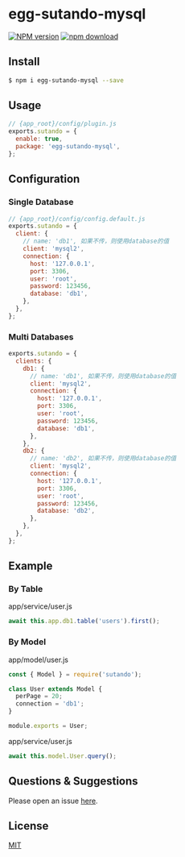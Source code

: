 # egg-sutando-mysql

[![NPM version][npm-image]][npm-url]
[![npm download][download-image]][download-url]

[npm-image]: https://img.shields.io/npm/v/egg-sutando.svg?style=flat-square
[npm-url]: https://npmjs.org/package/egg-sutando-mysql
[download-image]: https://img.shields.io/npm/dm/egg-sutando-mysql.svg?style=flat-square
[download-url]: https://npmjs.org/package/egg-sutando-mysql


## Install

```bash
$ npm i egg-sutando-mysql --save
```

## Usage

```js
// {app_root}/config/plugin.js
exports.sutando = {
  enable: true,
  package: 'egg-sutando-mysql',
};
```

## Configuration

### Single Database
```js
// {app_root}/config/config.default.js
exports.sutando = {
  client: {
    // name: 'db1', 如果不传，则使用database的值
    client: 'mysql2',
    connection: {
      host: '127.0.0.1',
      port: 3306,
      user: 'root',
      password: 123456,
      database: 'db1',
    },
  },
};
```

### Multi Databases
``` js
exports.sutando = {
  clients: {
    db1: {
      // name: 'db1', 如果不传，则使用database的值
      client: 'mysql2',
      connection: {
        host: '127.0.0.1',
        port: 3306,
        user: 'root',
        password: 123456,
        database: 'db1',
      },
    },
    db2: {
      // name: 'db2', 如果不传，则使用database的值
      client: 'mysql2',
      connection: {
        host: '127.0.0.1',
        port: 3306,
        user: 'root',
        password: 123456,
        database: 'db2',
      },
    },
  },
};
```

## Example

### By Table
app/service/user.js
``` js
await this.app.db1.table('users').first();
```

### By Model
app/model/user.js
``` js
const { Model } = require('sutando');

class User extends Model {
  perPage = 20;
  connection = 'db1';
}

module.exports = User;
```
app/service/user.js
``` js
await this.model.User.query();
```

## Questions & Suggestions

Please open an issue [here](https://github.com/aferica/egg-sutando-mysql/issues).

## License

[MIT](LICENSE)

